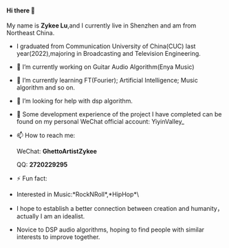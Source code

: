 #### Hi there 👋 
My name is **Zykee Lu**,and I currently live in Shenzhen and am from Northeast China.

- I graduated from Communication University of China(CUC) last year(2022),majoring in Broadcasting and Television Engineering.

- 🔭 I’m currently working on Guitar Audio Algorithm(Enya Music)

- 🌱 I’m currently learning FT(Fourier); Artificial Intelligence; Music algorithm and so on.

- 🤔 I’m looking for help with dsp algorithm.

- 💬 Some development experience of the project I have completed can be found on my personal WeChat official account: YiyinValley_

- 📫 How to reach me:
   
  WeChat:  **GhettoArtistZykee**
  
  QQ:   **2720229295**

  
- ⚡ Fun fact: 
- Interested in Music:\*RockNRoll*\,\*HipHop*\
- I hope to establish a better connection between creation and humanity，actually I am an idealist.
- Novice to DSP audio algorithms, hoping to find people with similar interests to improve together.

